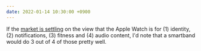 ```yaml
---
date: 2022-01-14 10:30:00 +0900
---
```


If the [market is settling](https://twitter.com/mjtsai/status/1481743892454293505) on the view that the Apple Watch is for (1) identity, (2) notifications, (3) fitness and (4) audio content, I'd note that a smartband would do 3 out of 4 of those pretty well.
